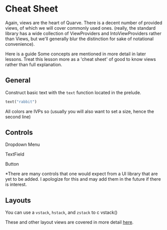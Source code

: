 # Cheat Sheet

Again, views are the heart of Quarve. There is a decent number of provided views,
of which we will cover commonly used ones.
(really, the standard library has a wide collection of ViewProviders and
IntoViewProviders rather than Views, but we'll generally blur the distinction for sake
of notational convenience).

Here is a guide
Some concepts are mentioned in more detail in later lessons. Treat this lesson more as a
'cheat sheet' of good to know views rather than full explanation.

## General
Construct basic text with the `text` function located in the prelude.
```rust
text("rabbit")
```

All colors are IVPs so
(usually you will also want to set a size, hence the second line)

## Controls

Dropdown Menu

TextField

Button

\*There are many controls that one would expect from a UI library that are yet to
be added. I apologize for this and may add them in the future if there is interest.

## Layouts

You can use a `vstack`, `hstack`, and `zstack` to c
vstack()

These and other layout views are covered in more detail [here](./layouts.md).
